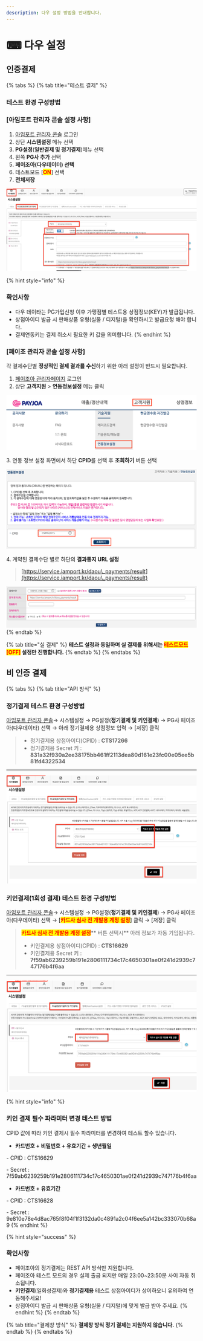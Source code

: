 ```yaml
---
description: 다우 설정 방법을 안내합니다.
---
```


# ⌨ 다우 설정

## 인증**결제**

{% tabs %}
{% tab title="테스트 결제" %}
### 테스트 환경 구성방법



### \[아임포트 관리자 콘솔 설정 사항]

1. [아임포트 관리자 콘솔](https://admin.iamport.kr/) 로그인
2. 상단 **시스템설정** 메뉴 선택&#x20;
3. **PG설정**(**일반결제 및 정기결제**)메뉴  선택&#x20;
4. 왼쪽 **PG사 추가** 선택&#x20;
5. **페이조아(다우데이터) 선택**&#x20;
6. 테스트모드 \[<mark style="color:red;">**ON**</mark>] 선택&#x20;
7. **전체저장**



![테스트 설정 예시](<../../../.gitbook/assets/image (2).png>)



{% hint style="info" %}
### **확인사항**

* 다우 데이타는 PG가입신청 이후 가맹점별 테스트용 상점정보(KEY)가 발급됩니다.
* 상점아이디 발급 시 판매상품 유형(실물 / 디지털)을 확인하시고 발급요청 해야 합니다.
* 결제연동키는 결제 취소시 필요한 키 값을 의미합니다.
{% endhint %}

###

### \[페이조 관리자 콘솔 설정 사항]

각 결제수단별 **정상적인 결제 결과를 수신**하기 위한 아래 설정이 반드시 필요합니다.

1. [페이조아 관리자페이지](https://agent.kiwoompay.co.kr/) 로그인
2. 상단 **고객지원** > **연동정보설정** 메뉴 클릭

![페이 조아 메뉴 위치](<../../../.gitbook/assets/image (29) (1) (1).png>)



&#x20;3\. 연동 정보 설정 화면에서 하단 **CPID**를 선택 후 **조회하기** 버튼 선택

![연동정보 설정](<../../../.gitbook/assets/image (26) (1).png>)

4\. 계약된 결제수단 별로 하단의 **결과통지 URL 설정**

> [https://service.iamport.kr/daou\_payments/result](https://service.iamport.kr/daou\_payments/result)

![결과통지 URL 설정](<../../../.gitbook/assets/image (20) (1) (1).png>)
{% endtab %}

{% tab title="실 결제" %}
**테스트 설정과 동일하며 실 결제를 위해서는 **<mark style="color:red;">**테스트모드 \[OFF]**</mark>** 설정만 진행합니다.**
{% endtab %}
{% endtabs %}

## 비 인증 결제

{% tabs %}
{% tab title="API 방식" %}
### 정기결제 테스트 환경 구성방법

[아임포트 관리자 콘솔](https://admin.iamport.kr/)→ 시스템설정 → PG설정(**정기결제 및 키인결제**) → PG사 페이조아(다우데이타) 선택 → 아래 정기결제용 상점정보 입력 → \[저장] 클릭



> * 정기결제용 상점아이디(CPID) : **CTS17266**&#x20;
> * 정기결제용 Secret 키 : **831a32f930a2ee38175bb461ff2113dea80d161e23fc00e05ee5b81fd4322534**

****

![테스트 설정 예시](<../../../.gitbook/assets/image (10) (1) (1).png>)

###

### 키인결제(1회성 결제) 테스트 환경 구성방법

[아임포트 관리자 콘솔](https://admin.iamport.kr/)→ 시스템설정 → PG설정(**정기결제 및 키인결제**) → PG사 페이조아(다우데이타) 선택 → \[<mark style="color:red;">**카드사 심사 전 개발용 계정 설정**</mark>] 클릭 → \[저장] 클릭&#x20;



> <mark style="color:red;">**카드사 심사 전 개발용 계정 설정**</mark>** 버튼 선택시** 아래 정보가 자동 기입됩니다.
>
> * 키인결제용 상점아이디(CPID) : **CTS16629**&#x20;
> * 키인결제용 Secret 키 : **7f59ab6239259b191e2806111734c17c4650301ae0f241d2939c747176b4f6aa**

****

![테스트 설정 예시](<../../../.gitbook/assets/image (5) (1).png>)

{% hint style="info" %}
### **키인 결제 필수 파라미터 변경 테스트 방법**

CPID 값에 따라 키인 결제시 필수 파라미터를 변경하여 테스트 할수 있습니다.

* **카드번호 + 비밀번호 + 유효기간 + 생년월일**

&#x20;    \- CPID : CTS16629

&#x20;    \- Secret : 7f59ab6239259b191e2806111734c17c4650301ae0f241d2939c747176b4f6aa

* **카드번호 + 유효기간**

&#x20;    \- CPID :  CTS16628

&#x20;    \- Secret : 9e810e78e4d8ac765f8f04f1f3132da0c4891a2c04f6ee5a142bc333070b68a9
{% endhint %}



{% hint style="success" %}
### **확인사항**

* 페이조아의 정기결제는 REST API 방식만 지원합니다.
* 페이조아 테스트 모드의 경우 실제 출금 되지만 매일 23:00\~23:50분 사이 자동 취소됩니다.
* **키인결제**(일회성결제)와 **정기결제용** 테스트 상점아이디가 상이하오니 유의하여 연동해주세요!
* 상점아이디 발급 시 판매상품 유형(실물 / 디지털)에 맞게 발급 받아 주세요.
{% endhint %}
{% endtab %}

{% tab title="결제창 방식" %}
**결제창 방식 정기 결제는 지원하지 않습니다.**
{% endtab %}
{% endtabs %}
